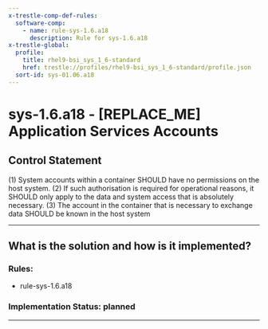 ```yaml
---
x-trestle-comp-def-rules:
  software-comp:
    - name: rule-sys-1.6.a18
      description: Rule for sys-1.6.a18
x-trestle-global:
  profile:
    title: rhel9-bsi_sys_1_6-standard
    href: trestle://profiles/rhel9-bsi_sys_1_6-standard/profile.json
  sort-id: sys-01.06.a18
---
```


# sys-1.6.a18 - \[REPLACE_ME\] Application Services Accounts

## Control Statement

(1) System accounts within a container SHOULD have no permissions on the host system. (2) If such authorisation is required for operational reasons, it SHOULD only apply to the data and system access that is absolutely necessary. (3) The account in the container that is necessary to exchange data SHOULD be known in the host system

______________________________________________________________________

## What is the solution and how is it implemented?

<!-- For implementation status enter one of: implemented, partial, planned, alternative, not-applicable -->

<!-- Note that the list of rules under ### Rules: is read-only and changes will not be captured after assembly to JSON -->

<!-- Add control implementation description here for control: sys-1.6.a18 -->

### Rules:

  - rule-sys-1.6.a18

### Implementation Status: planned

______________________________________________________________________
